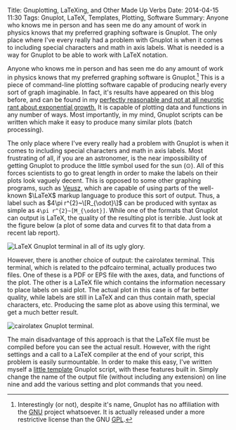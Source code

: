 Title: Gnuplotting, LaTeXing, and Other Made Up Verbs
Date: 2014-04-15 11:30
Tags: Gnuplot, LaTeX, Templates, Plotting, Software
Summary: Anyone who knows me in person and has seen me do any amount of work in physics knows that my preferred graphing software is Gnuplot. The only place where I've every really had a problem with Gnuplot is when it comes to including special characters and math in axis labels. What is needed is a way for Gnuplot to be able to work with LaTeX notation.

Anyone who knows me in person and has seen me do any amount of work in
physics knows that my preferred graphing software is Gnuplot.[^1] 
This is a piece
of command-line plotting software capable of producing nearly every sort of graph
imaginable. In fact, it's results have appeared on this blog before, and can 
be found in my [perfectly reasonable and not at all neurotic rant about exponential growth.](|filename|/Thoughts/exponential.md) 
It is capable of plotting data and
functions in any number of ways. Most importantly, in my mind, Gnuplot scripts can
be written which make it easy to produce many similar plots (batch processing).

The only place where I've every really had a problem with Gnuplot is when it 
comes to including special characters and math in axis labels. Most frustrating of
all, if you are an astronomer, is the near impossibility of getting Gnuplot to 
produce the little symbol used for the sun ($\odot$). All of this forces 
scientists to go to great length in order to make the labels on their plots look
vaguely decent. This is opposed to some other graphing programs, such as 
[Veusz](http://home.gna.org/veusz/), which are capable of using parts of the 
well-known $\LaTeX$ markup language to produce this sort of output. Thus,
a label such as $4\pi r^{2}~\[R_{\odot}\]$ can be produced with syntax as simple
as <code>4\pi r^{2}~[M_{\odot}]</code>. While one of the formats that Gnuplot can output
is LaTeX, the quality of the resulting plot is terrible. Just look at the
figure below (a plot of some data and curves fit to that data from a recent
lab report).

![LaTeX Gnuplot terminal in all of its ugly glory.](|filename|/images/gnuplotLatexBad.png)


However, there is another choice of output: the cairolatex terminal. This 
terminal, which is related to the pdfcairo terminal, actually produces two files.
One of these is a PDF or EPS file with the axes, data, and functions of the plot.
The other is a LaTeX
file which contains the information necessary to place labels on said plot.
The actual plot in this case is of far better quality, while labels are still
in LaTeX and can thus contain math, special characters, etc. Producing the
same plot as above using this terminal, we get a much better result.

![cairolatex Gnuplot terminal.](|filename|/images/gnuplotLatex.png)

The main disadvantage of this approach is that the LaTeX file must be compiled
before you can see the actual result. However, with the right settings and
a call to a LaTeX compiler at the end of your script, this problem is easily
surmountable. In order to make this easy, I've written myself a 
[little template](|filename|/attachments/Plot.gp)
Gnuplot script, with these features built in. Simply change the name of the output
file (without including any extension) on line nine and add the various setting
and plot commands that you need.

[^1]: Interestingly (or not), despite it's name, Gnuplot has no affiliation with the [GNU](http://www.gnu.org/) project whatsoever.  It is actually released under a more restrictive license than the GNU [GPL](http://www.gnu.org/licenses/gpl.html).
